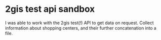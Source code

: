 # 2gis test api sandbox
I was able to work with the 2gis test(!) API to get data on request. Collect information about shopping centers, and their further concatenation into a file.
